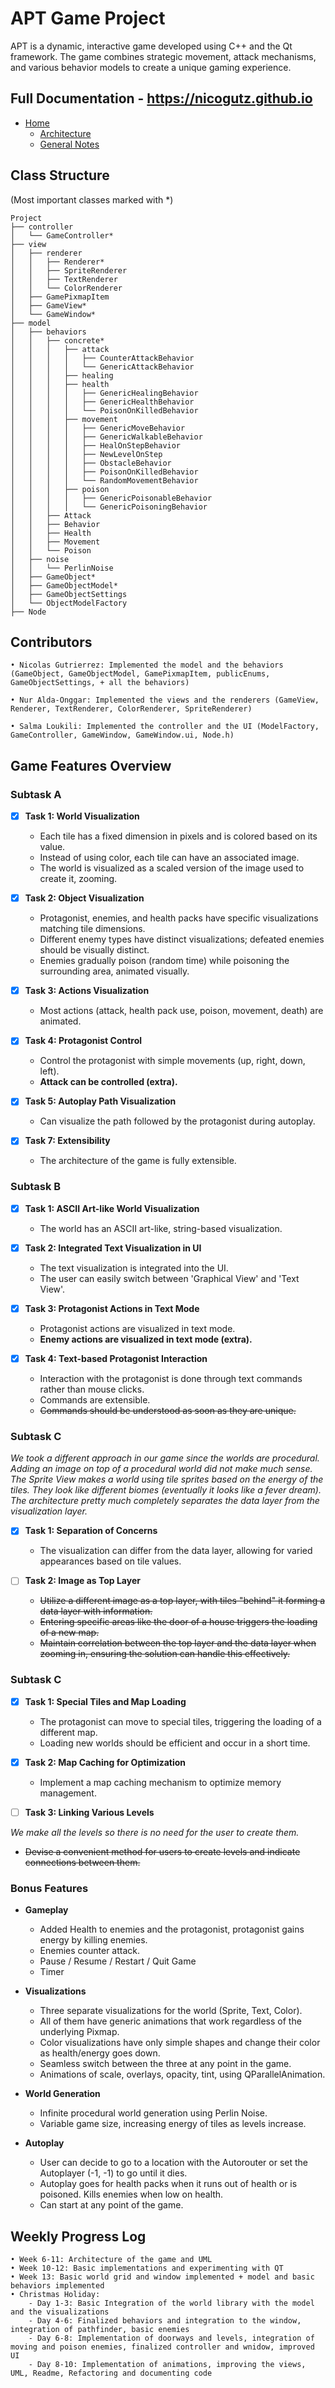 # APT Game Project
APT is a dynamic, interactive game developed using C++ and the Qt framework. The game combines strategic movement, attack mechanisms, and various behavior models to create a unique gaming experience.

## Full Documentation - https://nicogutz.github.io


* [Home](https://nicogutz.github.io)   
    * [Architecture](docs/ARCH.md)
    * [General Notes](docs/NOTES.md)


## Class Structure    
(Most important classes marked with *)

```{cpp}
Project
├── controller
│   └── GameController*
├── view
│   ├── renderer
│   │   ├── Renderer*
│   │   ├── SpriteRenderer
│   │   ├── TextRenderer
│   │   └── ColorRenderer
│   ├── GamePixmapItem
│   ├── GameView*
│   └── GameWindow*
├── model
│   ├── behaviors
│   │   ├── concrete*
│   │   │   ├── attack
│   │   │   │   ├── CounterAttackBehavior
│   │   │   │   └── GenericAttackBehavior
│   │   │   ├── healing
│   │   │   ├── health
│   │   │   │   ├── GenericHealingBehavior
│   │   │   │   ├── GenericHealthBehavior
│   │   │   │   └── PoisonOnKilledBehavior
│   │   │   ├── movement
│   │   │   │   ├── GenericMoveBehavior
│   │   │   │   ├── GenericWalkableBehavior
│   │   │   │   ├── HealOnStepBehavior
│   │   │   │   ├── NewLevelOnStep
│   │   │   │   ├── ObstacleBehavior
│   │   │   │   ├── PoisonOnKilledBehavior
│   │   │   │   └── RandomMovementBehavior
│   │   │   ├── poison
│   │   │   │   ├── GenericPoisonableBehavior
│   │   │   │   └── GenericPoisoningBehavior
│   │   ├── Attack
│   │   ├── Behavior
│   │   ├── Health
│   │   ├── Movement
│   │   └── Poison
│   ├── noise
│   │   └── PerlinNoise
│   ├── GameObject*
│   ├── GameObjectModel*
│   ├── GameObjectSettings
│   └── ObjectModelFactory
├── Node
```

## Contributors

    • Nicolas Gutrierrez: Implemented the model and the behaviors (GameObject, GameObjectModel, GamePixmapItem, publicEnums, GameObjectSettings, + all the behaviors)

    • Nur Alda-Onggar: Implemented the views and the renderers (GameView, Renderer, TextRenderer, ColorRenderer, SpriteRenderer)

    • Salma Loukili: Implemented the controller and the UI (ModelFactory, GameController, GameWindow, GameWindow.ui, Node.h)
    
## Game Features Overview
### Subtask A
- [x] **Task 1: World Visualization**
  - Each tile has a fixed dimension in pixels and is colored based on its value.
  - Instead of using color, each tile can have an associated image.
  - The world is visualized as a scaled version of the image used to create it, zooming.

- [x] **Task 2: Object Visualization**
  - Protagonist, enemies, and health packs have specific visualizations matching tile dimensions.
  - Different enemy types have distinct visualizations; defeated enemies should be visually distinct.
  - Enemies gradually poison (random time) while poisoning the surrounding area, animated visually.

- [x] **Task 3: Actions Visualization**
  - Most actions (attack, health pack use, poison, movement, death) are animated.

- [x] **Task 4: Protagonist Control**
  - Control the protagonist with simple movements (up, right, down, left).
  - **Attack can be controlled (extra).** 

- [x] **Task 5: Autoplay Path Visualization**
  - Can visualize the path followed by the protagonist during autoplay.

- [x] **Task 7: Extensibility**
  - The architecture of the game is fully extensible. 

### Subtask B
- [x] **Task 1: ASCII Art-like World Visualization**
  - The world has an ASCII art-like, string-based visualization.

- [x] **Task 2: Integrated Text Visualization in UI**
  - The text visualization is integrated into the UI.
  - The user can easily switch between 'Graphical View' and 'Text View'.

- [x] **Task 3: Protagonist Actions in Text Mode**
  - Protagonist actions are visualized in text mode.
  - **Enemy actions are visualized in text mode (extra).**

- [x] **Task 4: Text-based Protagonist Interaction**
  - Interaction with the protagonist is done through text commands rather than mouse clicks.
  - Commands are extensible.
  - ~~Commands should be understood as soon as they are unique.~~

### Subtask C
_We took a different approach in our game since the worlds are procedural. Adding an image on top of a procedural world did not make much sense. The Sprite View makes a world using tile sprites based on the energy of the tiles. They look like different biomes (eventually it looks like a fever dream). The architecture pretty much completely separates the data layer from the visualization layer._

- [X] **Task 1: Separation of Concerns**
  - The visualization can differ from the data layer, allowing for varied appearances based on tile values.

- [ ] **Task 2: Image as Top Layer**
  - ~~Utilize a different image as a top layer, with tiles "behind" it forming a data layer with information.~~
  - ~~Entering specific areas like the door of a house triggers the loading of a new map.~~
  - ~~Maintain correlation between the top layer and the data layer when zooming in, ensuring the solution can handle this effectively.~~

### Subtask C

- [x] **Task 1: Special Tiles and Map Loading**
  - The protagonist can move to special tiles, triggering the loading of a different map.
  - Loading new worlds should be efficient and occur in a short time.

- [x] **Task 2: Map Caching for Optimization**
  - Implement a map caching mechanism to optimize memory management.

- [ ] **Task 3: Linking Various Levels**

_We make all the levels so there is no need for the user to create them._
  - ~~Devise a convenient method for users to create levels and indicate connections between them.~~

### Bonus Features
- **Gameplay**
  - Added Health to enemies and the protagonist, protagonist gains energy by killing enemies.
  - Enemies counter attack.
  - Pause / Resume / Restart / Quit Game
  - Timer
- **Visualizations**
  - Three separate visualizations for the world (Sprite, Text, Color).
  - All of them have generic animations that work regardless of the underlying Pixmap. 
  - Color visualizations have only simple shapes and change their color as health/energy goes down.
  - Seamless switch between the three at any point in the game.
  - Animations of scale, overlays, opacity, tint, using QParallelAnimation.

- **World Generation**
  - Infinite procedural world generation using Perlin Noise.
  - Variable game size, increasing energy of tiles as levels increase.

- **Autoplay**
  - User can decide to go to a location with the Autorouter or set the Autoplayer (-1, -1) to go until it dies.
  - Autoplay goes for health packs when it runs out of health or is poisoned. Kills enemies when low on health.
  - Can start at any point of the game.
 
## Weekly Progress Log

    • Week 6-11: Architecture of the game and UML
    • Week 10-12: Basic implementations and experimenting with QT
    • Week 13: Basic world grid and window implemented + model and basic behaviors implemented
    • Christmas Holiday: 
        - Day 1-3: Basic Integration of the world library with the model and the visualizations
        - Day 4-6: Finalized behaviors and integration to the window, integration of pathfinder, basic enemies
        - Day 6-8: Implementation of doorways and levels, integration of moving and poison enemies, finalized controller and wnidow, improved UI 
        - Day 8-10: Implementation of animations, improving the views, UML, Readme, Refactoring and documenting code



